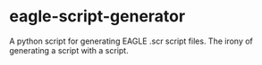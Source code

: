 # eagle-script-generator
A python script for generating EAGLE .scr script files. The irony of generating a script with a script.
